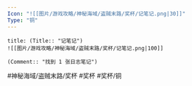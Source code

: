 ```yaml
---
Icon: "![[图片/游戏攻略/神秘海域/盗贼末路/奖杯/记笔记.png|30]]"
Type: "铜"
---
```

```ad-common-bronze-trophy
title: (Title:: "记笔记")
![[图片/游戏攻略/神秘海域/盗贼末路/奖杯/记笔记.png|100]]

(Comment:: "找到 1 张日志笔记")
```

#神秘海域/盗贼末路/奖杯 #奖杯 #奖杯/铜
